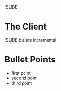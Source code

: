 !SLIDE
# The Client #

!SLIDE bullets incremental
# Bullet Points #

* first point
* second point
* third point
